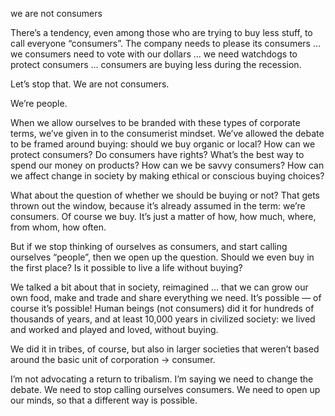 we are not consumers

There’s a tendency, even among those who are trying to buy less stuff, to call
everyone “consumers”. The company needs to please its consumers … we consumers
need to vote with our dollars … we need watchdogs to protect consumers …
consumers are buying less during the recession.

Let’s stop that. We are not consumers.

We’re people.

When we allow ourselves to be branded with these types of corporate terms,
we’ve given in to the consumerist mindset. We’ve allowed the debate to be
framed around buying: should we buy organic or local? How can we protect
consumers? Do consumers have rights? What’s the best way to spend our money on
products? How can we be savvy consumers? How can we affect change in society by
making ethical or conscious buying choices?

What about the question of whether we should be buying or not? That gets thrown
out the window, because it’s already assumed in the term: we’re consumers. Of
course we buy. It’s just a matter of how, how much, where, from whom, how
often.

But if we stop thinking of ourselves as consumers, and start calling ourselves
“people”, then we open up the question. Should we even buy in the first place?
Is it possible to live a life without buying?

We talked a bit about that in society, reimagined … that we can grow our own food, make and trade and share
everything we need. It’s possible — of course it’s possible! Human beings (not
consumers) did it for hundreds of thousands of years, and at least 10,000 years
in civilized society: we lived and worked and played and loved, without buying.

We did it in tribes, of course, but also in larger societies that weren’t based
around the basic unit of corporation -> consumer.

I’m not advocating a return to tribalism. I’m saying we need to change the
debate. We need to stop calling ourselves consumers. We need to open up our
minds, so that a different way is possible.
